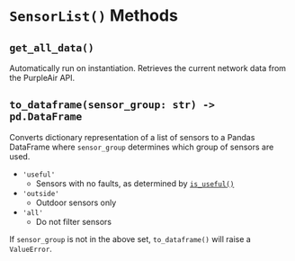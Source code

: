 # `SensorList()` Methods

## `get_all_data()`

Automatically run on instantiation. Retrieves the current network data from the PurpleAir API.

## `to_dataframe(sensor_group: str) -> pd.DataFrame`

Converts dictionary representation of a list of sensors to a Pandas DataFrame where `sensor_group` determines which group of sensors are used.

* `'useful'`
  * Sensors with no faults, as determined by [`is_useful()`](/docs/api/sensor_methods.md#is_useful)
* `'outside'`
  * Outdoor sensors only
* `'all'`
  * Do not filter sensors

If `sensor_group` is not in the above set, `to_dataframe()`  will raise a `ValueError`.
